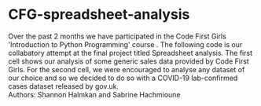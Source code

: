 # CFG-spreadsheet-analysis
Over the past 2 months we have participated in the Code First Girls 'Introduction to Python Programming' course . The following code is our collabatory attempt at the final project titled Spreadsheet analysis.
The first cell shows our analysis of some generic sales data provided by Code First Girls. For the second cell, we were encouraged to analyse any dataset of our choice and so we decided to do so with a COVID-19 lab-confirmed cases dataset released by gov.uk.  
Authors: Shannon Halmkan and Sabrine Hachmioune
